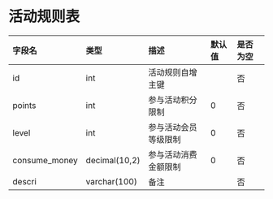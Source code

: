 # 活动规则表

| 字段名 | 类型 | 描述 | 默认值 | 是否为空 |
| :--- | :--- | :--- | :--- | :--- |
| id | int | 活动规则自增主键 |  | 否 |
| points | int | 参与活动积分限制 | 0 | 否 |
| level | int | 参与活动会员等级限制 | 0 | 否 |
| consume\_money | decimal\(10,2\) | 参与活动消费金额限制 | 0 | 否 |
| descri | varchar\(100\) | 备注 |  | 否 |



